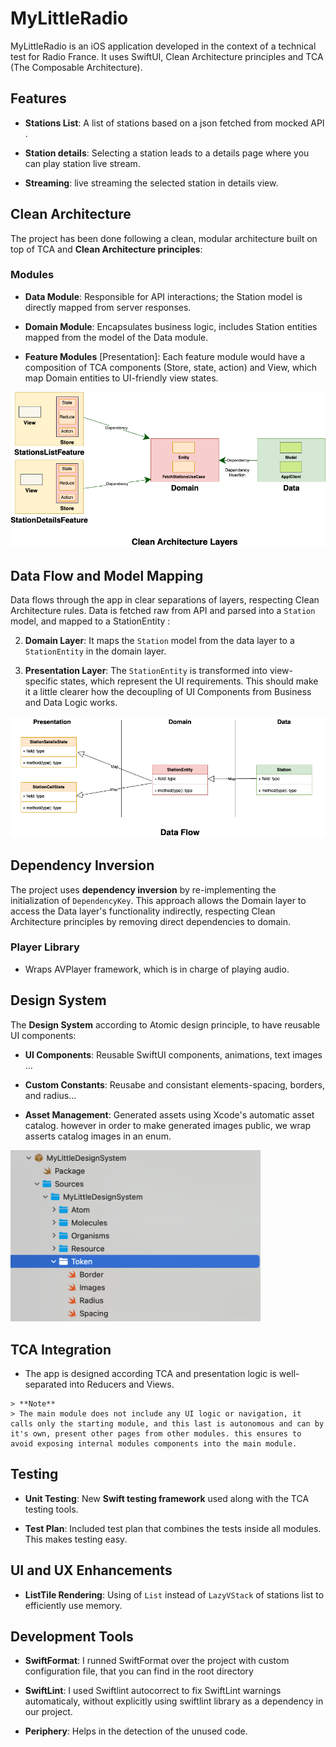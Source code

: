 
# MyLittleRadio

  

MyLittleRadio is an iOS application developed in the context of a technical test for Radio France. It uses SwiftUI, Clean Architecture principles and TCA (The Composable Architecture).

  

## Features

  

-  **Stations List**:  A list of stations based on a json fetched from mocked API .

-  **Station details**: Selecting a station leads to a details page where you can play station live stream.

-  **Streaming**: live streaming the selected station in details view.

  

## Clean Architecture

  

The project has been done following a clean, modular architecture built on top of TCA and **Clean Architecture principles**:

  

### Modules

  

-  **Data Module**: Responsible for API interactions; the Station model is directly mapped from server responses.

-  **Domain Module**: Encapsulates business logic, includes Station entities mapped from the model of the Data module.

-  **Feature Modules** [Presentation]: Each feature module would have a composition of TCA components (Store, state, action) and View, which map Domain entities to UI-friendly view states.

 

<img  src="Images/CleanLittleRadio.drawio.png"  >

  

## Data Flow and Model Mapping

  

Data flows through the app in clear separations of layers, respecting Clean Architecture rules. Data is fetched raw from API and parsed into a `Station` model, and mapped to a  StationEntity :

  

2.  **Domain Layer**: It maps the `Station` model from the data layer to a `StationEntity` in the domain layer.

3.  **Presentation Layer**: The `StationEntity` is transformed into view-specific states, which represent the UI requirements. This should make it a little clearer how the decoupling of UI Components from Business and Data Logic works.

  

<img  src="Images/LittleDataFlow.drawio.png"  >

  

## Dependency Inversion

  

The project uses **dependency inversion** by re-implementing the initialization of `DependencyKey`. This approach allows the Domain layer to access the Data layer's functionality indirectly, respecting Clean Architecture principles by removing direct dependencies to domain.

  
  

### Player Library

  

* Wraps AVPlayer framework, which is in charge of playing audio.

  

## Design System

  

The **Design System** according to Atomic design principle, to have reusable UI components:

  

-  **UI Components**: Reusable SwiftUI components, animations, text images ...

  

-  **Custom Constants**: Reusabe and consistant elements-spacing, borders, and radius...

  

-  **Asset Management**: Generated assets using Xcode's automatic asset catalog. however in order to make generated images public, we wrap asserts catalog images in an enum.

  

<img  src="Images/designsystem.png"  width="400"  >

  

## TCA Integration

  

- The app is designed according TCA and presentation logic is well-separated into Reducers and Views.

```
> **Note**
> The main module does not include any UI logic or navigation, it calls only the starting module, and this last is autonomous and can by it's own, present other pages from other modules. this ensures to avoid exposing internal modules components into the main module.

```  

## Testing

  

-  **Unit Testing**: New **Swift testing framework** used along with the TCA testing tools.

-  **Test Plan**: Included test plan that combines the tests inside all modules. This makes testing easy.

  

## UI and UX Enhancements

  

-  **ListTile Rendering**: Using of `List` instead of `LazyVStack` of stations list to efficiently use memory.

  

## Development Tools

  

-  **SwiftFormat**: I runned SwiftFormat over the project with custom configuration file, that you can find in the root directory

-  **SwiftLint**: I used Swiftlint autocorrect to fix SwiftLint warnings automaticaly, without explicitly using swiftlint library as a dependency in our project.

-  **Periphery**: Helps in the detection of the unused code.